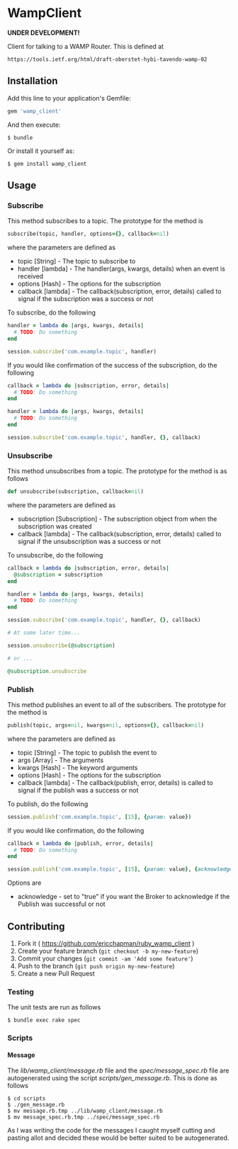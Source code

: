 # WampClient

**UNDER DEVELOPMENT!**

Client for talking to a WAMP Router.  This is defined at

    https://tools.ietf.org/html/draft-oberstet-hybi-tavendo-wamp-02

## Installation

Add this line to your application's Gemfile:

```ruby
gem 'wamp_client'
```

And then execute:

    $ bundle

Or install it yourself as:

    $ gem install wamp_client

## Usage


### Subscribe
This method subscribes to a topic.  The prototype for the method is

```ruby
subscribe(topic, handler, options={}, callback=nil)
```

where the parameters are defined as

 - topic [String] - The topic to subscribe to
 - handler [lambda] - The handler(args, kwargs, details) when an event is received
 - options [Hash] - The options for the subscription
 - callback [lambda] - The callback(subscription, error, details) called to signal if the subscription was a success or not

To subscribe, do the following

```ruby
handler = lambda do |args, kwargs, details|
  # TODO: Do something
end

session.subscribe('com.example.topic', handler)
```

If you would like confirmation of the success of the subscription, do the following

```ruby
callback = lambda do |subscription, error, details|
  # TODO: Do something
end

handler = lambda do |args, kwargs, details|
  # TODO: Do something
end

session.subscribe('com.example.topic', handler, {}, callback)
```

### Unsubscribe
This method unsubscribes from a topic.  The prototype for the method is as follows

```ruby
def unsubscribe(subscription, callback=nil)
```

where the parameters are defined as

 - subscription [Subscription] - The subscription object from when the subscription was created
 - callback [lambda] - The callback(subscription, error, details) called to signal if the unsubscription was a success or not

To unsubscribe, do the following

```ruby
callback = lambda do |subscription, error, details|
  @subscription = subscription
end

handler = lambda do |args, kwargs, details|
  # TODO: Do something
end

session.subscribe('com.example.topic', handler, {}, callback)

# At some later time...

session.unsubscribe(@subscription)

# or ...

@subscription.unsubscribe

```

### Publish
This method publishes an event to all of the subscribers.  The prototype for the method is

```ruby
publish(topic, args=nil, kwargs=nil, options={}, callback=nil)
```

where the parameters are defined as

 - topic [String] - The topic to publish the event to
 - args [Array] - The arguments
 - kwargs [Hash] - The keyword arguments
 - options [Hash] - The options for the subscription
 - callback [lambda] - The callback(publish, error, details) is called to signal if the publish was a success or not

To publish, do the following

```ruby
session.publish('com.example.topic', [15], {param: value})
```

If you would like confirmation, do the following

```ruby
callback = lambda do |publish, error, details|
  # TODO: Do something
end

session.publish('com.example.topic', [15], {param: value}, {acknowledge: true}, callback)
```

Options are

 - acknowledge - set to "true" if you want the Broker to acknowledge if the Publish was successful or not

## Contributing

1. Fork it ( https://github.com/ericchapman/ruby_wamp_client )
2. Create your feature branch (`git checkout -b my-new-feature`)
3. Commit your changes (`git commit -am 'Add some feature'`)
4. Push to the branch (`git push origin my-new-feature`)
5. Create a new Pull Request

### Testing

The unit tests are run as follows

    $ bundle exec rake spec

### Scripts

#### Message

The *lib/wamp_client/message.rb* file and the *spec/message_spec.rb* file are autogenerated using the script
*scripts/gen_message.rb*.  This is done as follows

    $ cd scripts
    $ ./gen_message.rb
    $ mv message.rb.tmp ../lib/wamp_client/message.rb
    $ mv message_spec.rb.tmp ../spec/message_spec.rb

As I was writing the code for the messages I caught myself cutting and pasting allot and decided these would be
better suited to be autogenerated.
